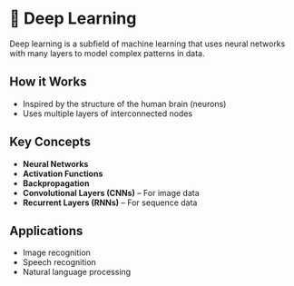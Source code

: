 # 🧠 Deep Learning

Deep learning is a subfield of machine learning that uses neural networks with many layers to model complex patterns in data.

## How it Works
- Inspired by the structure of the human brain (neurons)
- Uses multiple layers of interconnected nodes

## Key Concepts
- **Neural Networks**
- **Activation Functions**
- **Backpropagation**
- **Convolutional Layers (CNNs)** – For image data
- **Recurrent Layers (RNNs)** – For sequence data

## Applications
- Image recognition
- Speech recognition
- Natural language processing
